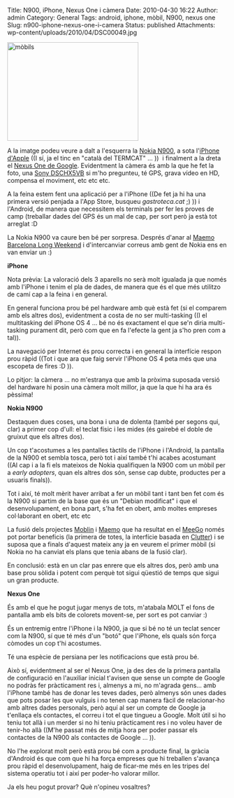 Title: N900, iPhone, Nexus One i càmera
Date: 2010-04-30 16:22
Author: admin
Category: General
Tags: android, iphone, mòbil, N900, nexus one
Slug: n900-iphone-nexus-one-i-camera
Status: published
Attachments: wp-content/uploads/2010/04/DSC00049.jpg

[<img src="http://gil.badall.net/wp-content/uploads/2010/04/DSC00049-300x225.jpg" title="mòbils" class="aligncenter size-medium wp-image-903" width="300" height="225" />]({static}wp-content/uploads/2010/04/DSC00049.jpg)

A la imatge podeu veure a dalt a l'esquerra la [Nokia N900](http://en.wikipedia.org/wiki/N900 "Article de la wikipedia anglesa sobre la Nokia N900"), a sota l'[iPhone d'Apple](http://en.wikipedia.org/wiki/IPhone "Article de la wikipedia anglesa sobre l'iPhone d'Apple") ((I sí, ja el tinc en "català del TERMCAT" ... ))  i finalment a la dreta el [Nexus One de Google](http://en.wikipedia.org/wiki/Nexus_One "Article de la wikipedia anglesa sobre el Nexus One de Google"). Evidentment la càmera és amb la que he fet la foto, una [Sony DSCHX5VB](https://www.sonystyle.es/SonyStyle/Camaras-digitales/Serie-HX/DSCHX5VB.CEE8 "Descripció de la càmera que li vaig comprar a la Sílvia") si m'ho pregunteu, té GPS, grava vídeo en HD, compensa el moviment, etc etc etc.

A la feina estem fent una aplicació per a l'iPhone ((De fet ja hi ha una primera versió penjada a l'App Store, busqueu *gastroteca.cat* ;) )) i l'Android, de manera que necessitem els terminals per fer les proves de camp (treballar dades del GPS és un mal de cap, per sort però ja està tot arreglat :D

La Nokia N900 va caure ben bé per sorpresa. Després d'anar al [Maemo Barcelona Long Weekend](http://wiki.maemo.org/Maemo-Barcelona_Long_Weekend "Pàgina de coordinació de la trobada Maemo Barcelona Long Weekend") i d'intercanviar correus amb gent de Nokia ens en van enviar un :)

**iPhone**

Nota prèvia: La valoració dels 3 aparells no serà molt igualada ja que només amb l'iPhone i tenim el pla de dades, de manera que és el que més utilitzo de camí cap a la feina i en general.

En general funciona prou bé pel hardware amb què està fet (si el comparem amb els altres dos), evidentment a costa de no ser multi-tasking ((I el multitasking del iPhone OS 4 ... bé no és exactament el que se'n diria multi-tasking purament dit, però com que en fa l'efecte la gent ja s'ho pren com a tal)).

La navegació per Internet és prou correcta i en general la interfície respon prou ràpid ((Tot i que ara que faig servir l'iPhone OS 4 peta més que una escopeta de fires :D )).

Lo pitjor: la càmera ... no m'estranya que amb la pròxima suposada versió del hardware hi posin una càmera molt millor, ja que la que hi ha ara és pèssima!

**Nokia N900**

Destaquen dues coses, una bona i una de dolenta (també per segons qui, clar) a primer cop d'ull: el teclat físic i les mides (és gairebé el doble de gruixut que els altres dos).

Un cop t'acostumes a les pantalles tàctils de l'iPhone i l'Android, la pantalla de la N900 et sembla tosca, però tot i així també t'hi acabes acostumant ((Al cap i a la fi els mateixos de Nokia qualifiquen la N900 com un mòbil per a *early adopters*, quan els altres dos són, sense cap dubte, productes per a usuaris finals)).

Tot i així, té molt mèrit haver arribat a fer un mòbil tant i tant ben fet com és la N900 si partim de la base que és un "Debian modificat" i que el desenvolupament, en bona part, s'ha fet en obert, amb moltes empreses col·laborant en obert, etc etc

La fusió dels projectes [Moblin](http://en.wikipedia.org/wiki/Moblin "Article de la wikipedia anglesa sobre la distribució Moblin") i [Maemo](http://en.wikipedia.org/wiki/Maemo "Article de la wikipedia anglesa sobre el sistema operatiiu Maemo") que ha resultat en el [MeeGo](http://en.wikipedia.org/wiki/MeeGo "Article de la wikipedia anglesa sobre la distribució MeeGo") només pot portar beneficis (la primera de totes, la interfície basada en [Clutter](http://en.wikipedia.org/wiki/Clutter_%28toolkit%29 "Article de la wikipedia anglesa sobre el joc d'eines gràfic Clutter")) i se suposa que a finals d'aquest mateix any ja en veurem el primer mòbil (si Nokia no ha canviat els plans que tenia abans de la fusió clar).

En conclusió: està en un clar pas enrere que els altres dos, però amb una base prou sòlida i potent com perquè tot sigui qüestió de temps que sigui un gran producte.

**Nexus One**

És amb el que he pogut jugar menys de tots, m'atabala MOLT el fons de pantalla amb els bits de colorets movent-se, per sort es pot canviar :)

És un entremig entre l'iPhone i la N900, ja que si bé no té un teclat sencer com la N900, sí que té més d'un "botó" que l'iPhone, els quals són força còmodes un cop t'hi acostumes.

Té una espècie de persiana per les notificacions que està prou bé.

Això sí, evidentment al ser el Nexus One, ja des des de la primera pantalla de configuració en l'auxiliar inicial t'avisen que sense un compte de Google no podràs fer pràcticament res i, almenys a mi, no m'agrada gens... amb l'iPhone també has de donar les teves dades, però almenys són unes dades que pots posar les que vulguis i no tenen cap manera fàcil de relacionar-ho amb altres dades personals, però aquí al ser un compte de Google ja t'enllaça els contactes, el correu i tot el que tingueu a Google. Molt útil si ho teniu tot allà i un merder si no hi teniu pràcticament res i no voleu haver de tenir-ho allà ((M'he passat més de mitja hora per poder passar els contactes de la N900 als contactes de Google ... )).

No l'he explorat molt però està prou bé com a producte final, la gràcia d'Android és que com que hi ha força empreses que hi treballen s'avança prou ràpid el desenvolupament, haig de ficar-me més en les tripes del sistema operatiu tot i així per poder-ho valorar millor.

Ja els heu pogut provar? Què n'opineu vosaltres?
